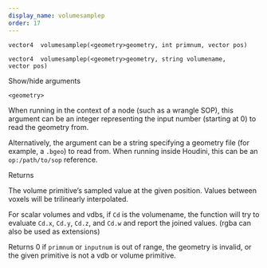 ```yaml
---
display_name: volumesamplep
order: 17
---
```

`vector4  volumesamplep(<geometry>geometry, int primnum, vector pos)`

`vector4  volumesamplep(<geometry>geometry, string volumename, vector pos)`

Show/hide arguments

`<geometry>`

When running in the context of a node (such as a wrangle SOP), this argument can be an integer representing the input number (starting at 0) to read the geometry from.

Alternatively, the argument can be a string specifying a geometry file (for example, a `.bgeo`) to read from. When running inside Houdini, this can be an `op:/path/to/sop` reference.

Returns

The volume primitive’s sampled value at the given position.
Values between voxels will be trilinearly interpolated.

For scalar volumes and vdbs, if `Cd` is the volumename, the function
will try to evaluate `Cd.x`, `Cd.y`, `Cd.z`, and `Cd.w` and report the
joined values. (rgba can also be used as extensions)

Returns 0 if `primnum` or `inputnum` is out of range, the geometry
is invalid, or the given primitive is not a vdb or volume
primitive.
